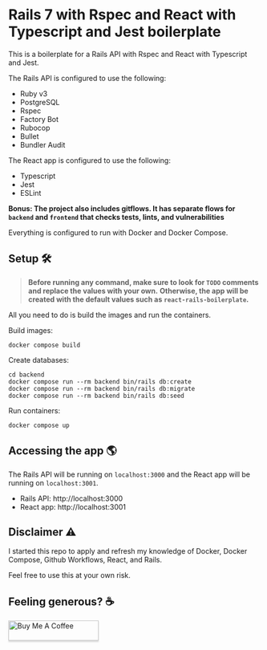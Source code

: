 # Rails 7 with Rspec and React with Typescript and Jest boilerplate

This is a boilerplate for a Rails API with Rspec and React with Typescript and Jest.

The Rails API is configured to use the following:
- Ruby v3
- PostgreSQL
- Rspec
- Factory Bot
- Rubocop
- Bullet
- Bundler Audit

The React app is configured to use the following:
- Typescript
- Jest
- ESLint

**Bonus: The project also includes gitflows. It has separate flows for `backend` and `frontend` that checks
tests, lints, and vulnerabilities**

Everything is configured to run with Docker and Docker Compose.

## Setup 🛠️

> **Before running any command, make sure to look for `TODO` comments and replace the values with your own.**
> **Otherwise, the app will be created with the default values such as `react-rails-boilerplate`.**

All you need to do is build the images and run the containers.

Build images:
```shell
docker compose build
```

Create databases:
```shell
cd backend
docker compose run --rm backend bin/rails db:create
docker compose run --rm backend bin/rails db:migrate
docker compose run --rm backend bin/rails db:seed
```

Run containers:
```shell
docker compose up
```

## Accessing the app 🌎

The Rails API will be running on `localhost:3000` and the React app will be running on `localhost:3001`.

- Rails API: http://localhost:3000
- React app: http://localhost:3001

## Disclaimer ⚠️

I started this repo to apply and refresh my knowledge of Docker, Docker Compose, Github Workflows, React, and Rails.

Feel free to use this at your own risk.

## Feeling generous? ☕️

<a href="https://www.buymeacoffee.com/rodrigomar6" target="_blank">
  <img src="https://www.buymeacoffee.com/assets/img/custom_images/orange_img.png"
    alt="Buy Me A Coffee"
    style="height: 40px !important;width: 180px !important;box-shadow: 0px 3px 2px 0px rgba(190, 190, 190, 0.5) !important;-webkit-box-shadow: 0px 3px 2px 0px rgba(190, 190, 190, 0.5) !important;" >
</a>
